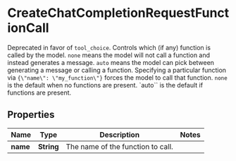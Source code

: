 

# CreateChatCompletionRequestFunctionCall

Deprecated in favor of `tool_choice`.  Controls which (if any) function is called by the model. `none` means the model will not call a function and instead generates a message. `auto` means the model can pick between generating a message or calling a function. Specifying a particular function via `{\"name\": \"my_function\"}` forces the model to call that function.  `none` is the default when no functions are present. `auto`` is the default if functions are present. 

## Properties

| Name | Type | Description | Notes |
|------------ | ------------- | ------------- | -------------|
|**name** | **String** | The name of the function to call. |  |



